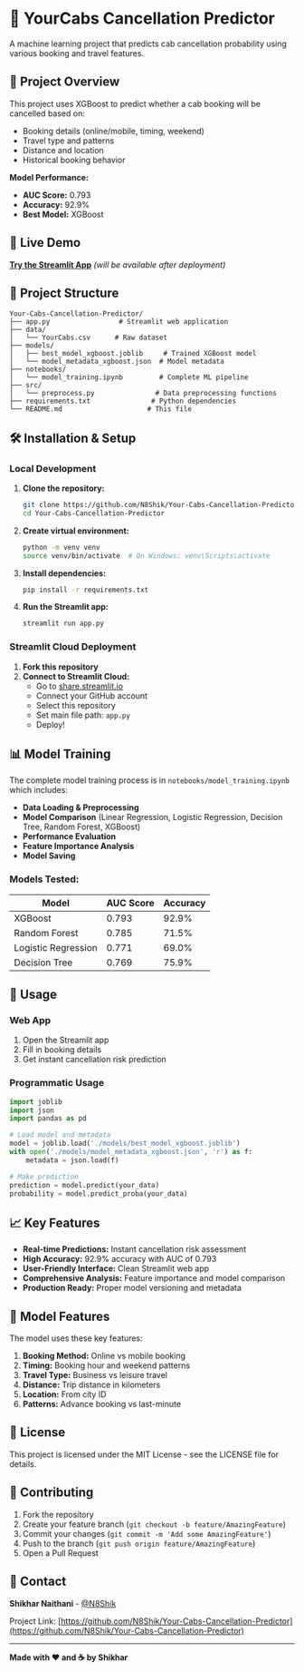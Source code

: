 # 🚖 YourCabs Cancellation Predictor

A machine learning project that predicts cab cancellation probability using various booking and travel features.

## 🎯 Project Overview

This project uses XGBoost to predict whether a cab booking will be cancelled based on:
- Booking details (online/mobile, timing, weekend)
- Travel type and patterns
- Distance and location
- Historical booking behavior

**Model Performance:**
- **AUC Score:** 0.793
- **Accuracy:** 92.9%
- **Best Model:** XGBoost

## 🚀 Live Demo

**[Try the Streamlit App](https://your-app-url.streamlit.app)** *(will be available after deployment)*

## 📁 Project Structure

```
Your-Cabs-Cancellation-Predictor/
├── app.py                 # Streamlit web application
├── data/
│   └── YourCabs.csv      # Raw dataset
├── models/
│   ├── best_model_xgboost.joblib     # Trained XGBoost model
│   └── model_metadata_xgboost.json  # Model metadata
├── notebooks/
│   └── model_training.ipynb         # Complete ML pipeline
├── src/
│   └── preprocess.py               # Data preprocessing functions
├── requirements.txt               # Python dependencies
└── README.md                     # This file
```

## 🛠️ Installation & Setup

### Local Development

1. **Clone the repository:**
   ```bash
   git clone https://github.com/N8Shik/Your-Cabs-Cancellation-Predictor.git
   cd Your-Cabs-Cancellation-Predictor
   ```

2. **Create virtual environment:**
   ```bash
   python -m venv venv
   source venv/bin/activate  # On Windows: venv\Scripts\activate
   ```

3. **Install dependencies:**
   ```bash
   pip install -r requirements.txt
   ```

4. **Run the Streamlit app:**
   ```bash
   streamlit run app.py
   ```

### Streamlit Cloud Deployment

1. **Fork this repository**
2. **Connect to Streamlit Cloud:**
   - Go to [share.streamlit.io](https://share.streamlit.io)
   - Connect your GitHub account
   - Select this repository
   - Set main file path: `app.py`
   - Deploy!

## 📊 Model Training

The complete model training process is in `notebooks/model_training.ipynb` which includes:

- **Data Loading & Preprocessing**
- **Model Comparison** (Linear Regression, Logistic Regression, Decision Tree, Random Forest, XGBoost)
- **Performance Evaluation**
- **Feature Importance Analysis**
- **Model Saving**

### Models Tested:
| Model | AUC Score | Accuracy |
|-------|-----------|----------|
| XGBoost | 0.793 | 92.9% |
| Random Forest | 0.785 | 71.5% |
| Logistic Regression | 0.771 | 69.0% |
| Decision Tree | 0.769 | 75.9% |

## 🔧 Usage

### Web App
1. Open the Streamlit app
2. Fill in booking details
3. Get instant cancellation risk prediction

### Programmatic Usage
```python
import joblib
import json
import pandas as pd

# Load model and metadata
model = joblib.load('./models/best_model_xgboost.joblib')
with open('./models/model_metadata_xgboost.json', 'r') as f:
    metadata = json.load(f)

# Make prediction
prediction = model.predict(your_data)
probability = model.predict_proba(your_data)
```

## 📈 Key Features

- **Real-time Predictions:** Instant cancellation risk assessment
- **High Accuracy:** 92.9% accuracy with AUC of 0.793
- **User-Friendly Interface:** Clean Streamlit web app
- **Comprehensive Analysis:** Feature importance and model comparison
- **Production Ready:** Proper model versioning and metadata

## 🧪 Model Features

The model uses these key features:
1. **Booking Method:** Online vs mobile booking
2. **Timing:** Booking hour and weekend patterns
3. **Travel Type:** Business vs leisure travel
4. **Distance:** Trip distance in kilometers
5. **Location:** From city ID
6. **Patterns:** Advance booking vs last-minute

## 📝 License

This project is licensed under the MIT License - see the LICENSE file for details.

## 🤝 Contributing

1. Fork the repository
2. Create your feature branch (`git checkout -b feature/AmazingFeature`)
3. Commit your changes (`git commit -m 'Add some AmazingFeature'`)
4. Push to the branch (`git push origin feature/AmazingFeature`)
5. Open a Pull Request

## 📧 Contact

**Shikhar Naithani** - [@N8Shik](https://github.com/N8Shik)

Project Link: [https://github.com/N8Shik/Your-Cabs-Cancellation-Predictor](https://github.com/N8Shik/Your-Cabs-Cancellation-Predictor)

---

**Made with ❤️ and ☕ by Shikhar**
